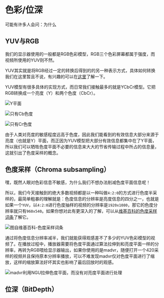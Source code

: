 # 色彩/位深

可能有许多人会问：为什么

## YUV与RGB

我们的显示器使用的一般都是RGB色彩模型，RGB三个色彩屏幕都属于强度，而视频所使用的YUV则不然。

YUV其实就是将RGB经过一定的转换后得到的的另一种表示方式，具体如何转换我们在这里暂且不说，有兴趣的可以在[这里](https://en.wikipedia.org/wiki/YUV)了解一下。

YUV模型有很多具体的实现方式，而日常我们接触最多的就是YCbCr模型。它把RGB转换成一个亮度（Y）和两个色度（CbCr）。

![Y&#x5E73;&#x9762;](https://i.v2ex.co/Pp8ZCS0r.png)

![&#x53EA;&#x6709;Cb&#x8272;&#x5EA6;](https://i.v2ex.co/wXyXf104.png)

![&#x53EA;&#x6709;Cr&#x8272;&#x5EA6;](https://i.v2ex.co/5x23TI82.png)

由于人类对亮度的敏感程度远高于色度，因此我们能看到的有效信息大部分来源于亮度（也就是Y）平面，而正因为YUV模型把大部分有效信息都集中在了Y平面，所以我们可以牺牲色度平面不必要的信息来大大的节省传输过程中所占的信息量，这就引出了色度采样的概念。

## 色度采样（Chroma subsampling）

嘿，既然人眼对色彩信息不敏感，为什么我们不想办法削减色度平面信息呢！

所以，我们今天接触到的绝大多数视频都是以一种叫做`4:2:0`的方式进行色度半采样的，最简单粗暴的理解就是：色度信息的分辨率是亮度信息的四分之一，也就是如果一个`YUV`，以`4:2:0`进行色度抽样的视频的分辨率是`1920x1080`，那它的色度分辨率就只有`960x540`。如果你想对此有更深入的了解，可以从[维基百科的色度采样词条](https://zh.wikipedia.org/wiki/%E8%89%B2%E5%BA%A6%E6%8A%BD%E6%A0%B7)了解它。

![&#x56FE;&#x81EA;&#x7EF4;&#x57FA;&#x767E;&#x79D1;-&#x8272;&#x5EA6;&#x91C7;&#x6837;&#x8BCD;&#x6761;](https://i.v2ex.co/xJ7C55a0.png)

通过将色度信息分辨率减半，我们就能获得观感差不了多少的YUV色彩模型的视频了。在播放过程中，播放器需要将色度平面通过算法拉伸到和亮度平面一样的分辨率，再转为RGB喂给显示器输出，如果你使用的是madvr，随便打开一个420采样的视频并且保持原本分辨率播放，可以不难发现madvr仅对色度平面进行了缩放，这样的缩放算法好坏其实也影响了最后回放时的观感。

![madvr&#x5229;&#x7528;NGU&#x62C9;&#x4F38;&#x8272;&#x5EA6;&#x5E73;&#x9762;&#xFF0C;&#x800C;&#x6CA1;&#x6709;&#x5BF9;&#x4EAE;&#x5EA6;&#x5E73;&#x9762;&#x8FDB;&#x884C;&#x5904;&#x7406;](https://i.v2ex.co/ugiGK0BN.png)

## 位深（BitDepth）



